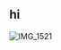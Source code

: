 ## hi

![IMG_1521](https://github.com/user-attachments/assets/57e7a4a6-b87f-4ca7-bcb6-395b12f1ee5a)
